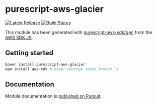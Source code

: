 # purescript-aws-glacier

[![Latest Release](https://pursuit.purescript.org/packages/purescript-aws-glacier/badge)](https://pursuit.purescript.org/packages/purescript-aws-glacier)
[![Build Status](https://app.wercker.com/status/5909b9e96d1080804b17a28f72f87b6b/s/master)](https://app.wercker.com/project/byKey/5909b9e96d1080804b17a28f72f87b6b)

This module has been generated with [purescript-aws-sdk/gen](https://github.com/purescript-aws-sdk/gen) from the [AWS SDK JS](https://github.com/aws/aws-sdk-js).

## Getting started

```sh
bower install purescript-aws-glacier
npm install aws-sdk # bower package seems broken :(
```

## Documentation

Module documentation is [published on Pursuit](http://pursuit.purescript.org/packages/purescript-aws-glacier).
